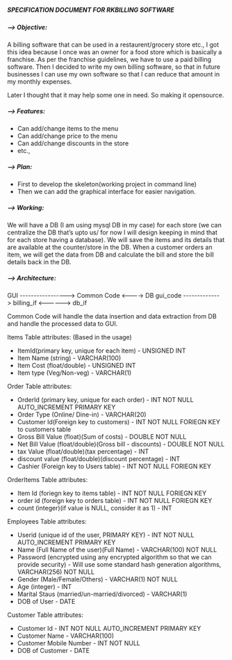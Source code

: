 ##### SPECIFICATION DOCUMENT FOR RKBILLING SOFTWARE

##### --> Objective:
A billing software that can be used in a restaurent/grocery store etc., I got this idea because I once was an owner for a food store which is basically a franchise. As per the franchise guidelines, we have to use a paid billing software. Then I decided to write my own billing software, so that in future businesses I can use my own software so that I can reduce that amount in my monthly expenses.

Later I thought that it may help some one in need. So making it opensource.


##### --> Features:
- Can add/change items to the menu
- Can add/change price to the menu
- Can add/change discounts in the store
- etc.,


##### --> Plan:
- First to develop the skeleton(working project in command line)
- Then we can add the graphical interface for easier navigation.


##### --> Working:
We will have a DB (I am using mysql DB in my case) for each store (we can centralize the DB that’s upto us/ for now I will design keeping in mind that for each store having a database). We will save the items and its details that are available at the counter/store in the DB. When a customer orders an item, we will get the data from DB and calculate the bill and store the bill details back in the DB.


##### --> Architecture:


GUI ----------------->   Common Code    <---->   DB
gui_code ------------->  billing_if     <------> db_if

Common Code will handle the data insertion and data extraction from DB and handle the processed data to GUI.


Items Table attributes: (Based in the usage)
- ItemId(primary key, unique for each item) - UNSIGNED INT
- Item Name (string) - VARCHAR(100)
- Item Cost (float/double) - UNSIGNED INT
- Item type (Veg/Non-veg) - VARCHAR(1)

Order Table attributes:
- OrderId (primary key, unique for each order) - INT NOT NULL AUTO_INCREMENT PRIMARY KEY
- Order Type (Online/ Dine-in) - VARCHAR(20) 
- Customer Id(Foreign key to customers) - INT NOT NULL FORIEGN KEY to customers table
- Gross Bill Value (float)(Sum of costs) - DOUBLE NOT NULL
- Net Bill Value (float/double)(Gross bill - discounts) - DOUBLE NOT NULL
- tax Value (float/double)(tax percentage) - INT
- discount value (float/double)(discount percentage) - INT 
- Cashier (Foreign key to Users table) - INT NOT NULL FORIEGN KEY

OrderItems Table attributes:
- Item Id (foriegn key to items table) - INT NOT NULL FORIEGN KEY
- order id (foreign key to orders table) - INT NOT NULL FORIEGN KEY
- count (integer)(if value is NULL, consider it as 1) - INT

Employees Table attributes:
- Userid (unique id of the user, PRIMARY KEY) - INT NOT NULL AUTO_INCREMENT PRIMARY KEY
- Name (Full Name of the user)(Full Name) - VARCHAR(100) NOT NULL
- Password (encrypted using any encrypted algorithm so that we can provide security) - Will use some standard hash generation algorithms, VARCHAR(256) NOT NULL
- Gender (Male/Female/Others) - VARCHAR(1) NOT NULL
- Age (integer) - INT
- Marital Staus (married/un-married/divorced) - VARCHAR(1) 
- DOB of User - DATE

Customer Table attributes:
- Customer Id - INT NOT NULL AUTO_INCREMENT PRIMARY KEY
- Customer Name - VARCHAR(100) 
- Customer Mobile Number - INT NOT NULL
- DOB of Customer - DATE 
